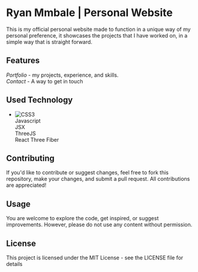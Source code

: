 # Ryan Mmbale | Personal Website

This is my official personal website made to function in a
unique way of my personal preference, it showcases the projects that
I have worked on, in a simple way that is straight forward.

## Features

_Portfolio_ - my projects, experience, and skills. <br>
_Contact_ - A way to get in touch

## Used Technology

- ![CSS3](https://img.shields.io/badge/css3-%231572B6.svg?style=for-the-badge&logo=css3&logoColor=white) <br>
  Javascript <br>
  JSX <br>
  ThreeJS <br>
  React Three Fiber

## Contributing

If you'd like to contribute or suggest changes, feel free to fork this repository, make your changes, and submit a pull request. All contributions are appreciated!

## Usage

You are welcome to explore the code, get inspired, or suggest improvements. However, please do not use any content without permission.

## License

This project is licensed under the MIT License - see the LICENSE file for details
